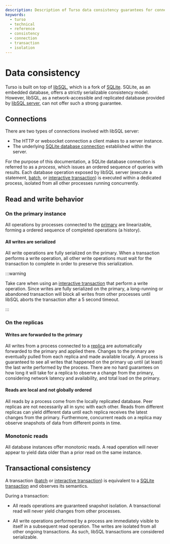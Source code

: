 ```yaml
---
description: Description of Turso data consistency guarantees for connections to a primary instance and its replicas.
keywords:
  - turso
  - technical
  - reference
  - consistency
  - connection
  - transaction
  - isolation
---
```


# Data consistency

Turso is built on top of [libSQL], which is a fork of [SQLite]. SQLite, as an
embedded database, offers a strictly serializable consistency model. However,
libSQL, as a network-accessible and replicated database provided by [libSQL
server], can not offer such a strong guarantee.

## Connections

There are two types of connections involved with libSQL server:

- The HTTP or websocket connection a client makes to a server instance.
- The underlying [SQLite database connection] established within the server.

For the purpose of this documentation, a SQLite database connection is referred
to as a *process*, which issues an ordered sequence of queries with results.
Each database operation exposed by libSQL server (execute a statement, [batch],
or [interactive transaction]) is executed within a dedicated process, isolated
from all other processes running concurrently.

## Read and write behavior

### On the primary instance

All operations by processes connected to the [primary] are linearizable, forming
a ordered sequence of completed operations (a history).

#### All writes are serialized

All write operations are fully serialized on the primary. When a transaction
performs a write operation, all other write operations must wait for the
transaction to complete in order to preserve this serialization.

:::warning

Take care when using an [interactive transaction] that perform a write
operation. Since writes are fully serialized on the primary, a long-running or
abandoned transaction will block all writes from other processes until libSQL
aborts the transaction after a 5 second timeout.

:::

### On the replicas

#### Writes are forwarded to the primary

All writes from a process connected to a [replica] are automatically forwarded
to the primary and applied there. Changes to the primary are eventually pulled
from each replica and made available locally. A process is guaranteed to see all
writes that happened on the primary up until (at least) the last write performed
by the process. There are no hard guarantees on how long it will take for a
replica to observe a change from the primary, considering network latency and
availability, and total load on the primary.

#### Reads are local and not globally ordered

All reads by a process come from the locally replicated database. Peer replicas
are not necessarily all in sync with each other. Reads from different replicas
can yield different data until each replica receives the latest changes from the
primary. Furthermore, concurrent reads on a replica may observe snapshots of
data from different points in time.

### Monotonic reads

All database instances offer monotonic reads. A read operation will never appear
to yield data older than a prior read on the same instance.

## Transactional consistency

A transaction ([batch] or [interactive transaction]) is equivalent to a [SQLite
transaction] and observes its semantics.

During a transaction:

- All reads operations are guaranteed snapshot isolation. A transactional read
  will never yield changes from other processes.

- All write operations performed by a process are immediately visible to itself
  in a subsequent read operation. The writes are isolated from all other ongoing
  transactions. As such, libSQL transactions are considered serializable.


[libSQL]: https://libsql.org
[SQLite]: https://sqlite.org
[libSQL server]: https://github.com/tursodatabase/libsql-server#readme
[SQLite database connection]: https://www.sqlite.org/c3ref/open.html
[libSQL url]: ./libsql-urls
[replica]: /concepts#replica
[primary]: /concepts#primary
[SQLite transaction]: https://www.sqlite.org/lang_transaction.html
[batch]: /libsql/client-access#batches
[interactive transaction]: /libsql/client-access#interactive-transactions
